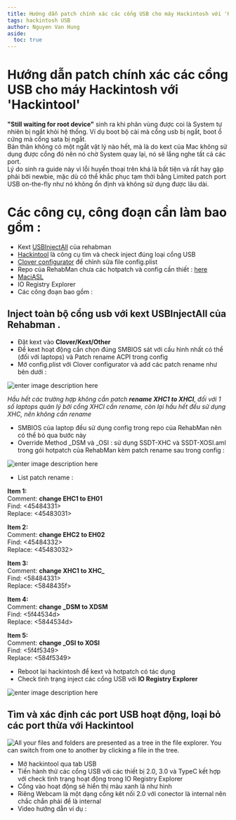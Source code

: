 ```yaml
---
title: Hướng dẫn patch chính xác các cổng USB cho máy Hackintosh với 'Hackintool'
tags: hackintosh USB
author: Nguyen Van Hung
aside:
  toc: true
---
```



# Hướng dẫn patch chính xác các cổng USB cho máy Hackintosh với 'Hackintool'

**"Still waiting for root device"** sinh ra khi phân vùng được coi là System tự nhiên bị ngắt khỏi hệ thống. Ví dụ boot bộ cài mà cổng usb bị ngắt, boot ổ cứng mà cổng sata bị ngắt.  
Bản thân không có một ngắt vật lý nào hết, mà là do kext của Mac không sử dụng được cổng đó nên nó chờ System quay lại, nó sẽ lắng nghe tất cả các port.  
 Lý do sinh ra guide này vì lỗi huyền thoại trên khá là bất tiện và rất hay gặp phải bởi newbie, mặc dù có thể khắc phục tạm thời bằng Limited patch port USB on-the-fly như nó không ổn định và không sử dụng được lâu dài. 



# Các công cụ, công đoạn cần làm bao gồm :

 - Kext [USBInjectAll](https://bitbucket.org/RehabMan/os-x-usb-inject-all/downloads/) của rehabman 
 - [Hackintool](https://www.tonymacx86.com/threads/release-hackintool-v2-8-0.254559/) là công cụ tìm và check inject đúng loại cổng USB
 - [Clover configurator](https://mackie100projects.altervista.org/download-clover-configurator/) để chỉnh sửa file config.plist 
 - Repo của RehabMan chưa các hotpatch và config cần thiết : [here](https://github.com/RehabMan/OS-X-Clover-Laptop-Config)
 - [MaciASL](https://bitbucket.org/RehabMan/os-x-maciasl-patchmatic/downloads/) 
 - IO Registry Explorer
 - Các công đoạn bao gồm :

## Inject toàn bộ cổng usb với kext USBInjectAll của Rehabman .

 - Đặt kext vào **Clover/Kext/Other** 
 - Để kext hoạt động cần chọn đúng SMBIOS sát với cấu hình nhất có thể (đối với laptops) và Patch rename ACPI trong config 
 - Mở config.plist với Clover configurator và add các patch rename như bên dưới : 


![enter image description here](https://upanh.vn-zoom.org/images/2019/09/11/Screen-Shot-2019-09-11-at-9.47.13-PM.png)

*Hầu hết các trường hợp không cần patch **rename  XHC1 to XHCI**, đối với 1 số laptops quản lý bởi cổng XHCI cần rename, còn lại hầu hết đều sử dụng XHC, nên không cần rename*

 - SMBIOS của laptop đều sử dụng config trong repo của RehabMan nên có thể bỏ qua bước này
 - Override Method _DSM  và _OSI : sử dụng SSDT-XHC và SSDT-XOSI.aml trong gói hotpatch của RehabMan kèm patch rename sau trong config :
 

![enter image description here](https://upanh.vn-zoom.org/images/2019/09/11/Screen-Shot-2019-09-11-at-10.00.19-PM.png)
 - List patch rename :
 
 **Item 1:**  
Comment: **change EHC1 to EH01**  
Find: <45484331>  
Replace: <45483031>  
  
**Item 2:**  
Comment: **change EHC2 to EH02**  
Find: <45484332>  
Replace: <45483032>  
  
**Item 3:**  
Comment: **change XHC1 to XHC_**  
Find: <58484331>  
Replace: <5848435f>  
  
**Item 4:**  
Comment: **change _DSM to XDSM**  
Find: <5f44534d>  
Replace: <5844534d>  
  
**Item 5:**  
Comment: **change _OSI to XOSI**  
Find: <5f4f5349>  
Replace: <584f5349>
 - Reboot lại hackintosh để kext và hotpatch có tác dụng
 - Check tình trạng inject các cổng USB với **IO Registry Explorer**
 
 ![enter image description here](https://upanh.vn-zoom.org/images/2019/09/11/uia_exclude_ss-excludeUSR1USR2-injection.png)

## Tìm và xác định các port USB hoạt động, loại bỏ các port thừa với Hackintool

![All your files and folders are presented as a tree in the file explorer. You can switch from one to another by clicking a file in the tree.](https://upanh.vn-zoom.org/images/2019/09/11/Screen-Shot-2019-09-11-at-10.12.24-PM.png)

 - Mở hackintool qua tab USB
 - Tiến hành thử các cổng USB với các thiết bị 2.0, 3.0 và TypeC kết hợp với check tình trạng hoạt động trong IO Registry Explorer
 - Cổng vào hoạt động sẽ hiển thị màu xanh lá như hình
 - Riêng Webcam là một dạng cổng kêt nối 2.0 với conector là internal nên chắc chắn phải để là internal
 - Video hướng dẫn ví dụ :
